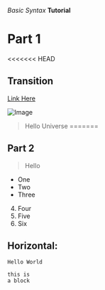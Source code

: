 *Basic Syntax*
**Tutorial**
# Part 1
<<<<<<< HEAD
## Transition
[Link Here](www.google.com)

![Image](https://static.vecteezy.com/packs/media/components/global/search-explore-nav/img/vectors/term-bg-1-666de2d941529c25aa511dc18d727160.jpg)
> Hello Universe
=======
## Part 2

> Hello
* One
* Two
* Three
4. Four
5. Five
6. Six

Horizontal:
---
`Hello World`
```
this is 
a block
```
